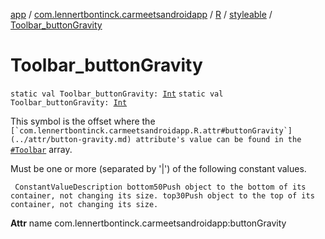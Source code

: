 [app](../../../index.md) / [com.lennertbontinck.carmeetsandroidapp](../../index.md) / [R](../index.md) / [styleable](index.md) / [Toolbar_buttonGravity](./-toolbar_button-gravity.md)

# Toolbar_buttonGravity

`static val Toolbar_buttonGravity: `[`Int`](https://kotlinlang.org/api/latest/jvm/stdlib/kotlin/-int/index.html)
`static val Toolbar_buttonGravity: `[`Int`](https://kotlinlang.org/api/latest/jvm/stdlib/kotlin/-int/index.html)

This symbol is the offset where the ``[`com.lennertbontinck.carmeetsandroidapp.R.attr#buttonGravity`](../attr/button-gravity.md) attribute's value can be found in the ``[`#Toolbar`](-toolbar.md) array.

Must be one or more (separated by '|') of the following constant values.

     ConstantValueDescription bottom50Push object to the bottom of its container, not changing its size. top30Push object to the top of its container, not changing its size.

**Attr**
name com.lennertbontinck.carmeetsandroidapp:buttonGravity

